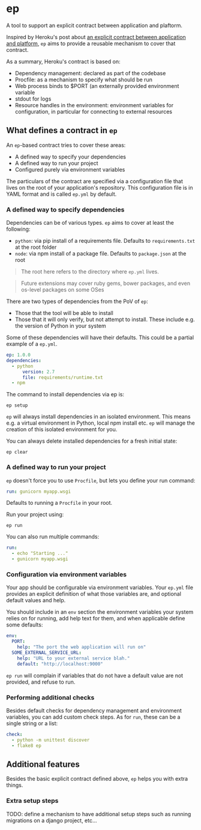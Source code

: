 # ep

A tool to support an explicit contract between application and plaftorm.

Inspired by Heroku's post about [an explicit contract between application and
platform](https://blog.heroku.com/archives/2011/6/28/the_new_heroku_4_erosion_resistance_explicit_contracts),
`ep` aims to provide a reusable mechanism to cover that contract.

As a summary, Heroku's contract is based on:

- Dependency management: declared as part of the codebase
- Procfile: as a mechanism to specify what should be run
- Web process binds to $PORT (an externally provided environment variable
- stdout for logs
- Resource handles in the environment: environment variables for configuration,
  in particular for connecting to external resources


## What defines a contract in `ep`

An `ep`-based contract tries to cover these areas:

- A defined way to specify your dependencies
- A defined way to run your project
- Configured purely via environment variables

The particulars of the contract are specified via a configuration file that
lives on the root of your application's repository. This configuration file
is in YAML format and is called `ep.yml` by default.


### A defined way to specify dependencies

Dependencies can be of various types. `ep` aims to cover at least the
following:

 - `python`: via pip install of a requirements file. Defaults to
   `requirements.txt` at the root folder
 - `node`: via npm install of a package file. Defaults to `package.json` at
   the root

> The root here refers to the directory where `ep.yml` lives.

> Future extensions may cover ruby gems, bower packages, and even os-level
> packages on some OSes

There are two types of dependencies from the PoV of `ep`:
 - Those that the tool will be able to install
 - Those that it will only verify, but not attempt to install. These include
   e.g. the version of Python in your system

Some of these dependencies will have their defaults.
This could be a partial example of a `ep.yml`.

```yaml
ep: 1.0.0
dependencies:
  - python
      version: 2.7
      file: requirements/runtime.txt
  - npm
```

The command to install dependencies via ep is:

    ep setup

`ep` will always install dependencies in an isolated environment. This means
e.g. a virtual environment in Python, local npm install etc. `ep` will manage
the creation of this isolated environment for you.

You can always delete installed dependencies for a fresh initial state:

    ep clear

### A defined way to run your project

`ep` doesn't force you to use `Procfile`, but lets you define your run
command:

```yaml
run: gunicorn myapp.wsgi
```

Defaults to running a `Procfile` in your root.

Run your project using:

    ep run

You can also run multiple commands:

```yaml
run:
  - echo "Starting ..."
  - gunicorn myapp.wsgi
```


### Configuration via environment variables

Your app should be configurable via environment variables. Your `ep.yml` file
provides an explicit definition of what those variables are, and optional
default values and help.

You should include in an `env` section the environment variables your system
relies on for running, add help text for them, and when applicable define
some defaults:

```yaml
env:
  PORT:
    help: "The port the web application will run on"
  SOME_EXTERNAL_SERVICE_URL:
    help: "URL to your external service blah."
    default: "http://localhost:9000"
```

`ep run` will complain if variables that do not have a default value are not
provided, and refuse to run.


### Performing additional checks

Besides default checks for dependency management and environment variables,
you can add custom check steps. As for `run`, these can be a single string
or a list:


```yaml
check:
  - python -m unittest discover
  - flake8 ep
```


## Additional features

Besides the basic explicit contract defined above, `ep` helps you with extra
things.

### Extra setup steps

TODO: define a mechanism to have additional setup steps such as running
migrations on a django project, etc...
